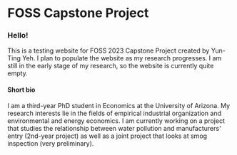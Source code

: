 # FOSS Capstone Project

### Hello!

This is a testing website for FOSS 2023 Capstone Project created by Yun-Ting Yeh. I plan to populate the website as my research progresses. I am still in the early stage of my research, so the website is currently quite empty.




#### Short bio

I am a third-year PhD student in Economics at the University of Arizona. My research interests lie in the fields of empirical industrial organization and environmental and energy economics. I am currently working on a project that studies the relationship between water pollution and manufacturers' entry (2nd-year project) as well as a joint project that looks at smog inspection (very preliminary).



